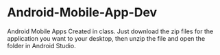 # Android-Mobile-App-Dev
Android Mobile Apps Created in class.
Just download the zip files for the application you want to your desktop, then unzip the file and open the folder in Android Studio.
